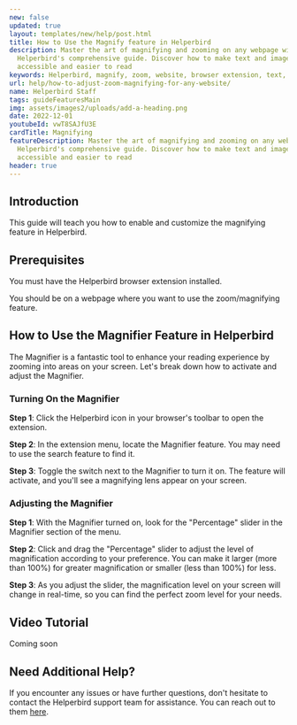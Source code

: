 ```yaml
---
new: false
updated: true
layout: templates/new/help/post.html
title: How to Use the Magnify feature in Helperbird
description: Master the art of magnifying and zooming on any webpage with
  Helperbird's comprehensive guide. Discover how to make text and images more
  accessible and easier to read
keywords: Helperbird, magnify, zoom, website, browser extension, text, images, feature
url: help/how-to-adjust-zoom-magnifying-for-any-website/
name: Helperbird Staff
tags: guideFeaturesMain
img: assets/images2/uploads/add-a-heading.png
date: 2022-12-01
youtubeId: vwT8SAJfU3E
cardTitle: Magnifying
featureDescription: Master the art of magnifying and zooming on any webpage with
  Helperbird's comprehensive guide. Discover how to make text and images more
  accessible and easier to read
header: true
---
```

## Introduction

This guide will teach you how to enable and customize the magnifying feature in Helperbird. 

## Prerequisites

You must have the Helperbird browser extension installed.

You should be on a webpage where you want to use the zoom/magnifying feature.

## How to Use the Magnifier Feature in Helperbird

The Magnifier is a fantastic tool to enhance your reading experience by zooming into areas on your screen. Let's break down how to activate and adjust the Magnifier.

### Turning On the Magnifier

**Step 1**: Click the Helperbird icon in your browser's toolbar to open the extension.

**Step 2**: In the extension menu, locate the Magnifier feature. You may need to use the search feature to find it.

**Step 3**: Toggle the switch next to the Magnifier to turn it on. The feature will activate, and you'll see a magnifying lens appear on your screen.

### Adjusting the Magnifier

**Step 1**: With the Magnifier turned on, look for the "Percentage" slider in the Magnifier section of the menu.

**Step 2**: Click and drag the "Percentage" slider to adjust the level of magnification according to your preference. You can make it larger (more than 100%) for greater magnification or smaller (less than 100%) for less.

**Step 3**: As you adjust the slider, the magnification level on your screen will change in real-time, so you can find the perfect zoom level for your needs.





## Video Tutorial

Coming soon

## Need Additional Help?

If you encounter any issues or have further questions, don't hesitate to contact the Helperbird support team for assistance. You can reach out to them [here](/support).
